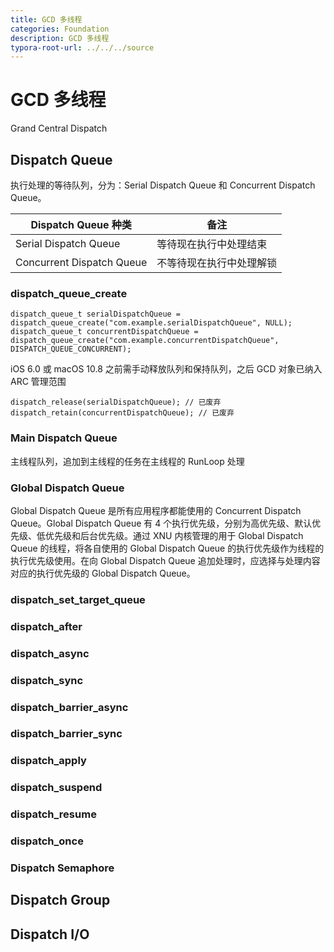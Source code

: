 ```yaml
---
title: GCD 多线程
categories: Foundation
description: GCD 多线程
typora-root-url: ../../../source
---
```


# GCD 多线程

Grand Central Dispatch

## Dispatch Queue

执行处理的等待队列，分为：Serial Dispatch Queue 和 Concurrent Dispatch Queue。

| Dispatch Queue 种类       | 备注                     |
| ------------------------- | ------------------------ |
| Serial Dispatch Queue     | 等待现在执行中处理结束   |
| Concurrent Dispatch Queue | 不等待现在执行中处理解锁 |

### dispatch_queue_create

```objc
dispatch_queue_t serialDispatchQueue = dispatch_queue_create("com.example.serialDispatchQueue", NULL);
dispatch_queue_t concurrentDispatchQueue = dispatch_queue_create("com.example.concurrentDispatchQueue", DISPATCH_QUEUE_CONCURRENT);
```

iOS 6.0 或 macOS 10.8 之前需手动释放队列和保持队列，之后 GCD 对象已纳入 ARC 管理范围

```objc
dispatch_release(serialDispatchQueue); // 已废弃
dispatch_retain(concurrentDispatchQueue); // 已废弃
```

### Main Dispatch Queue

主线程队列，追加到主线程的任务在主线程的 RunLoop 处理



### Global Dispatch Queue

Global Dispatch Queue 是所有应用程序都能使用的 Concurrent Dispatch Queue。Global Dispatch Queue 有 4 个执行优先级，分别为高优先级、默认优先级、低优先级和后台优先级。通过 XNU 内核管理的用于 Global Dispatch Queue 的线程，将各自使用的 Global Dispatch Queue 的执行优先级作为线程的执行优先级使用。在向 Global Dispatch Queue 追加处理时，应选择与处理内容对应的执行优先级的 Global Dispatch Queue。



### dispatch_set_target_queue

### dispatch_after

### dispatch_async

### dispatch_sync

### dispatch_barrier_async

### dispatch_barrier_sync

### dispatch_apply

### dispatch_suspend

### dispatch_resume

### dispatch_once

### Dispatch Semaphore

## Dispatch Group

## Dispatch I/O

### 
